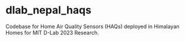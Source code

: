 # dlab_nepal_haqs
Codebase for Home Air Quality Sensors (HAQs) deployed in Himalayan Homes for MIT D-Lab 2023 Research.
